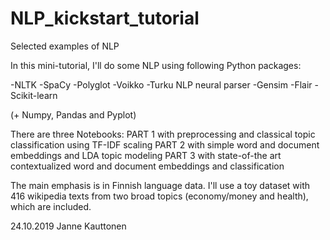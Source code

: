# NLP_kickstart_tutorial
Selected examples of NLP

In this mini-tutorial, I'll do some NLP using following Python packages:

-NLTK
-SpaCy
-Polyglot
-Voikko
-Turku NLP neural parser
-Gensim
-Flair
-Scikit-learn

(+ Numpy, Pandas and Pyplot)

There are three Notebooks: 
 PART 1 with preprocessing and classical topic classification using TF-IDF scaling
 PART 2 with simple word and document embeddings and LDA topic modeling 
 PART 3 with state-of-the art contextualized word and document embeddings and classification

The main emphasis is in Finnish language data. I'll use a toy dataset with 416 wikipedia texts from two broad topics (economy/money and health), which are included.

24.10.2019 Janne Kauttonen
